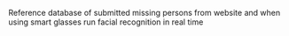 Reference database of submitted missing persons from website and when using smart glasses run facial recognition in real time

